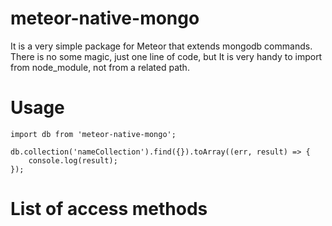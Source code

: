 # meteor-native-mongo

It is a very simple package for Meteor that extends mongodb commands.
There is no some magic, just one line of code, but It is very handy to import from node_module, not from a related path.

# Usage
```
import db from 'meteor-native-mongo';

db.collection('nameCollection').find({}).toArray((err, result) => {
	console.log(result);
});
```
# List of access methods
